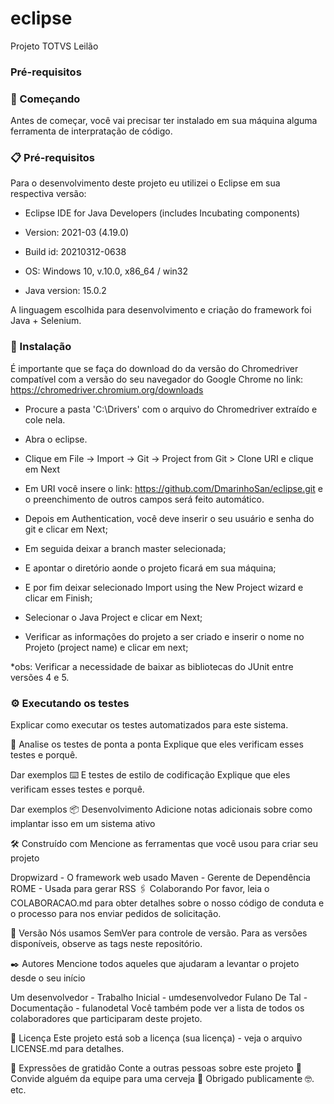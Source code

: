 # eclipse
Projeto TOTVS Leilão

### Pré-requisitos


### 🚀 Começando

Antes de começar, você vai precisar ter instalado em sua máquina alguma ferramenta de interpratação de código.

### 📋 Pré-requisitos

Para o desenvolvimento deste projeto eu utilizei o Eclipse em sua respectiva versão:

- Eclipse IDE for Java Developers (includes Incubating components)

- Version: 2021-03 (4.19.0)

- Build id: 20210312-0638

- OS: Windows 10, v.10.0, x86_64 / win32

- Java version: 15.0.2

A linguagem escolhida para desenvolvimento e criação do framework foi Java + Selenium.


### 🔧 Instalação

É importante que se faça do download do da versão do Chromedriver compatível com a versão do seu navegador do Google Chrome no link: https://chromedriver.chromium.org/downloads

- Procure a pasta 'C:\Drivers' com o arquivo do Chromedriver extraído e cole nela.

- Abra o eclipse.

- Clique em File -> Import -> Git -> Project from Git > Clone URI e clique em Next

- Em URI você insere o link: https://github.com/DmarinhoSan/eclipse.git e o preenchimento de outros campos será feito automático.

- Depois em Authentication, você deve inserir o seu usuário e senha do git e clicar em Next;
- Em seguida deixar a branch master selecionada;
- E apontar o diretório aonde o projeto ficará em sua máquina;
- E por fim deixar selecionado Import using the New Project wizard e clicar em Finish;
- Selecionar o Java Project e clicar em Next;
- Verificar as informações do projeto a ser criado e inserir o nome no Projeto (project name) e clicar em next;

*obs: Verificar a necessidade de baixar as bibliotecas do JUnit entre versões 4 e 5.


### ⚙️ Executando os testes
Explicar como executar os testes automatizados para este sistema.

🔩 Analise os testes de ponta a ponta
Explique que eles verificam esses testes e porquê.

Dar exemplos
⌨️ E testes de estilo de codificação
Explique que eles verificam esses testes e porquê.

Dar exemplos
📦 Desenvolvimento
Adicione notas adicionais sobre como implantar isso em um sistema ativo

🛠️ Construído com
Mencione as ferramentas que você usou para criar seu projeto

Dropwizard - O framework web usado
Maven - Gerente de Dependência
ROME - Usada para gerar RSS
🖇️ Colaborando
Por favor, leia o COLABORACAO.md para obter detalhes sobre o nosso código de conduta e o processo para nos enviar pedidos de solicitação.

📌 Versão
Nós usamos SemVer para controle de versão. Para as versões disponíveis, observe as tags neste repositório.

✒️ Autores
Mencione todos aqueles que ajudaram a levantar o projeto desde o seu início

Um desenvolvedor - Trabalho Inicial - umdesenvolvedor
Fulano De Tal - Documentação - fulanodetal
Você também pode ver a lista de todos os colaboradores que participaram deste projeto.

📄 Licença
Este projeto está sob a licença (sua licença) - veja o arquivo LICENSE.md para detalhes.

🎁 Expressões de gratidão
Conte a outras pessoas sobre este projeto 📢
Convide alguém da equipe para uma cerveja 🍺
Obrigado publicamente 🤓.
etc.

